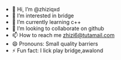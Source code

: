 - 👋 Hi, I’m @zhiziqxd
- 👀 I’m interested in bridge
- 🌱 I’m currently learning c++
- 💞️ I’m looking to collaborate on github
- 📫 How to reach me zhizi6@tutamail.com
- 😄 Pronouns: Small quality barriers
- ⚡ Fun fact: I lick play bridge,awalond

